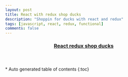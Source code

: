 ```yaml
---
layout: post
title: React with redux shop ducks
description: "Shoppin for ducks with react and redux"
tags: [javascript, react, redux, functional]
comments: false
---
```


<section id="table-of-contents" class="toc tocFixed">
  <header>
    <a href="#">
      <h3>React redux shop ducks</h3>
    </a>
  </header>
<div id="drawer" markdown="1">
*  Auto generated table of contents
{:toc}
</div>
</section><!-- /#table-of-contents -->
